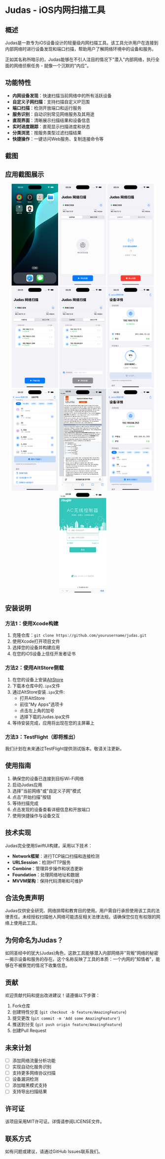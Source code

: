 # Judas - iOS内网扫描工具

## 概述

Judas是一款专为iOS设备设计的轻量级内网扫描工具。该工具允许用户在连接到内部网络时进行设备发现和端口扫描，帮助用户了解网络环境中的设备和服务。

正如其名称所暗示的，Judas能够在不引人注目的情况下"潜入"内部网络，执行全面的网络侦察任务 - 就像一个沉默的"内应"。

## 功能特性

- **内网设备发现**：快速扫描当前网络中的所有活跃设备
- **自定义子网扫描**：支持扫描自定义IP范围
- **端口扫描**：检测开放端口和运行服务
- **服务识别**：自动识别常见网络服务及其用途
- **直观界面**：清晰展示扫描结果和设备信息
- **实时进度跟踪**：直观显示扫描进度和状态
- **分类浏览**：按服务类型过滤扫描结果
- **快捷操作**：一键访问Web服务、复制连接命令等

## 截图

## 应用截图展示

<div align="center">
  <img src="https://raw.githubusercontent.com/ZacharyZcR/Judas/refs/heads/main/image/1.png" width="30%" alt="主界面"/>
  <img src="https://raw.githubusercontent.com/ZacharyZcR/Judas/refs/heads/main/image/2.png" width="30%" alt="设备扫描"/>
  <img src="https://raw.githubusercontent.com/ZacharyZcR/Judas/refs/heads/main/image/3.png" width="30%" alt="设备详情"/>
</div>

<div align="center">
  <img src="https://raw.githubusercontent.com/ZacharyZcR/Judas/refs/heads/main/image/4.png" width="30%" alt="端口扫描"/>
  <img src="https://raw.githubusercontent.com/ZacharyZcR/Judas/refs/heads/main/image/5.png" width="30%" alt="服务识别"/>
  <img src="https://raw.githubusercontent.com/ZacharyZcR/Judas/refs/heads/main/image/6.png" width="30%" alt="扫描结果"/>
</div>

<div align="center">
  <img src="https://raw.githubusercontent.com/ZacharyZcR/Judas/refs/heads/main/image/7.png" width="30%" alt="自定义扫描"/>
  <img src="https://raw.githubusercontent.com/ZacharyZcR/Judas/refs/heads/main/image/8.png" width="30%" alt="扫描进度"/>
  <img src="https://raw.githubusercontent.com/ZacharyZcR/Judas/refs/heads/main/image/9.png" width="30%" alt="服务分类"/>
</div>

<div align="center">
  <img src="https://raw.githubusercontent.com/ZacharyZcR/Judas/refs/heads/main/image/10.png" width="30%" alt="操作选项"/>
</div>


## 安装说明

### 方法1：使用Xcode构建

1. 克隆仓库：`git clone https://github.com/yourusername/judas.git`
2. 使用Xcode打开项目文件
3. 选择您的设备并构建应用
4. 在您的iOS设备上信任开发者证书

### 方法2：使用AltStore侧载

1. 在您的设备上安装[AltStore](https://altstore.io/)
2. 下载本仓库中的`.ipa`文件
3. 通过AltStore安装`.ipa`文件:
   - 打开AltStore
   - 前往"My Apps"选项卡
   - 点击左上角的加号
   - 选择下载的Judas.ipa文件
4. 等待安装完成，应用将出现在您的主屏幕上

### 方法3：TestFlight（即将推出）

我们计划在未来通过TestFlight提供测试版本。敬请关注更新。

## 使用指南

1. 确保您的设备已连接到目标Wi-Fi网络
2. 启动Judas应用
3. 选择"当前网络"或"自定义子网"模式
4. 点击"开始扫描"按钮
5. 等待扫描完成
6. 点击发现的设备查看详细信息和开放端口
7. 使用快捷操作与设备交互

## 技术实现

Judas完全使用SwiftUI构建，采用以下技术：

- **Network框架**：进行TCP端口扫描和连接检测
- **URLSession**：检测HTTP服务
- **Combine**：管理异步操作和状态更新
- **Foundation**：处理网络地址和数据
- **MVVM架构**：保持代码清晰和可维护

## 合法免责声明

Judas仅供安全研究、网络排障和教育目的使用。用户需自行承担使用该工具的法律责任。未经授权扫描他人网络可能违反相关法律法规。请确保您仅在有权限的网络上使用此工具。

## 为何命名为Judas？

如同圣经中的犹大(Judas)角色，这款工具能够潜入内部网络并"背叛"网络的秘密—揭示设备和服务的存在。这个名称反映了工具的本质：一个内网的"知情者"，能够在不被察觉的情况下收集信息。

## 贡献

欢迎贡献代码和提出改进建议！请遵循以下步骤：

1. Fork仓库
2. 创建特性分支 (`git checkout -b feature/AmazingFeature`)
3. 提交更改 (`git commit -m 'Add some AmazingFeature'`)
4. 推送到分支 (`git push origin feature/AmazingFeature`)
5. 创建Pull Request

## 未来计划

- [ ] 添加网络流量分析功能
- [ ] 实现自动化服务识别
- [ ] 支持更多网络协议扫描
- [ ] 设备漏洞检测
- [ ] 添加暗黑模式支持
- [ ] 支持导出扫描结果

## 许可证

该项目采用MIT许可证。详情请参阅LICENSE文件。

## 联系方式

如有问题或建议，请通过GitHub Issues联系我们。
